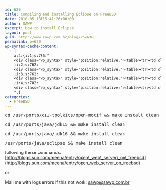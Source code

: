 ```yaml
---
id: 620
title: Compiling and installing Eclipse on FreeBSD
date: 2010-05-18T15:41:26+00:00
author: SAWP
excerpt: How to install Eclipse.
layout: post
guid: http://www.sawp.com.br/blog/?p=620
permalink: p=620
wp-syntax-cache-content:
  - |
    a:4:{i:1;s:786:"
    <div class="wp_syntax" style="position:relative;"><table><tr><td class="code"><pre class="bash" style="font-family:monospace;"><span style="color: #7a0874; font-weight: bold;">cd</span> <span style="color: #000000; font-weight: bold;">/</span>usr<span style="color: #000000; font-weight: bold;">/</span>ports<span style="color: #000000; font-weight: bold;">/</span>x11-toolkits<span style="color: #000000; font-weight: bold;">/</span>open-motif <span style="color: #000000; font-weight: bold;">&amp;&amp;</span> <span style="color: #c20cb9; font-weight: bold;">make</span> <span style="color: #c20cb9; font-weight: bold;">install</span> clean</pre></td></tr></table><p class="theCode" style="display:none;">cd /usr/ports/x11-toolkits/open-motif &amp;&amp; make install clean</p></div>
    ;i:2;s:762:
    <div class="wp_syntax" style="position:relative;"><table><tr><td class="code"><pre class="bash" style="font-family:monospace;"> <span style="color: #7a0874; font-weight: bold;">cd</span> <span style="color: #000000; font-weight: bold;">/</span>usr<span style="color: #000000; font-weight: bold;">/</span>ports<span style="color: #000000; font-weight: bold;">/</span>java<span style="color: #000000; font-weight: bold;">/</span>jdk15 <span style="color: #000000; font-weight: bold;">&amp;&amp;</span> <span style="color: #c20cb9; font-weight: bold;">make</span> <span style="color: #c20cb9; font-weight: bold;">install</span> clean</pre></td></tr></table><p class="theCode" style="display:none;"> cd /usr/ports/java/jdk15 &amp;&amp; make install clean</p></div>
    ;i:3;s:762:
    <div class="wp_syntax" style="position:relative;"><table><tr><td class="code"><pre class="bash" style="font-family:monospace;"> <span style="color: #7a0874; font-weight: bold;">cd</span> <span style="color: #000000; font-weight: bold;">/</span>usr<span style="color: #000000; font-weight: bold;">/</span>ports<span style="color: #000000; font-weight: bold;">/</span>java<span style="color: #000000; font-weight: bold;">/</span>jdk16 <span style="color: #000000; font-weight: bold;">&amp;&amp;</span> <span style="color: #c20cb9; font-weight: bold;">make</span> <span style="color: #c20cb9; font-weight: bold;">install</span> clean</pre></td></tr></table><p class="theCode" style="display:none;"> cd /usr/ports/java/jdk16 &amp;&amp; make install clean</p></div>
    ;i:4;s:702:
    <div class="wp_syntax" style="position:relative;"><table><tr><td class="code"><pre class="bash" style="font-family:monospace;"><span style="color: #000000; font-weight: bold;">/</span>usr<span style="color: #000000; font-weight: bold;">/</span>ports<span style="color: #000000; font-weight: bold;">/</span>java<span style="color: #000000; font-weight: bold;">/</span>eclipse <span style="color: #000000; font-weight: bold;">&amp;&amp;</span> <span style="color: #c20cb9; font-weight: bold;">make</span> <span style="color: #c20cb9; font-weight: bold;">install</span> clean</pre></td></tr></table><p class="theCode" style="display:none;">/usr/ports/java/eclipse &amp;&amp; make install clean</p></div>
    ";}
categories:
  - FreeBSD
---
```

<pre lang="bash">cd /usr/ports/x11-toolkits/open-motif && make install clean</pre>

<pre lang="bash">cd /usr/ports/java/jdk15 && make install clean</pre>

<pre lang="bash">cd /usr/ports/java/jdk16 && make install clean</pre>

<pre lang="bash">/usr/ports/java/eclipse && make install clean</pre>

following these commands: [http://blogs.sun.com/meena/entry/open\_web\_server\_on\_freebsd](http://blogs.sun.com/meena/entry/open_web_server_on_freebsd)

or

Mail me with logs errors if this not work: sawp@sawp.com.br
